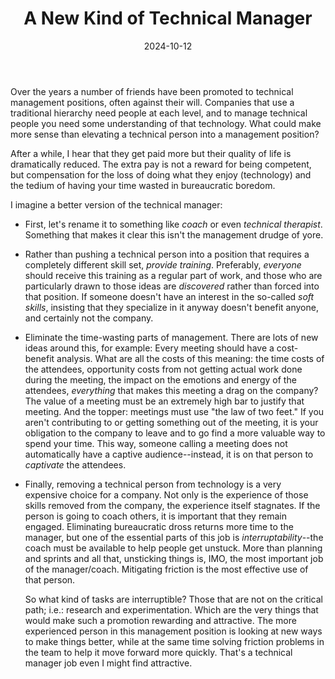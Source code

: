 ﻿---
title: "A New Kind of Technical Manager"
date: 2024-10-12
---

Over the years a number of friends have been promoted to technical management positions, often against their will.
Companies that use a traditional hierarchy need people at each level, and to manage technical people you need some understanding of that technology.
What could make more sense than elevating a technical person into a management position?

After a while, I hear that they get paid more but their quality of life is dramatically reduced.
The extra pay is not a reward for being competent, but compensation for the loss of doing what they enjoy (technology) and the tedium of having your time wasted in bureaucratic boredom.

I imagine a better version of the technical manager:

* First, let's rename it to something like *coach* or even *technical therapist*.
  Something that makes it clear this isn't the management drudge of yore.

* Rather than pushing a technical person into a position that requires a completely different skill set,
  *provide training*. Preferably, *everyone* should receive this training as a regular part of work, and
  those who are particularly drawn to those ideas are *discovered* rather than forced into that position.
  If someone doesn't have an interest in the so-called *soft skills*, insisting that they specialize in it anyway doesn't benefit anyone, and certainly not the company.

* Eliminate the time-wasting parts of management. There are lots of new ideas around this, for example:
  Every meeting should have a cost-benefit analysis. What are all the costs of this meaning: the time
  costs of the attendees, opportunity costs from not getting actual work done during the meeting, the
  impact on the emotions and energy of the attendees, *everything* that makes this meeting a drag on the
  company? The value of a meeting must be an extremely high bar to justify that meeting. And the topper:
  meetings must use "the law of two feet." If you aren't contributing to or getting something out of the meeting, it is your obligation to the company to leave and to go find a more valuable way to spend your time. This way, someone calling a meeting does not automatically have a captive audience--instead, it is
  on that person to *captivate* the attendees.

* Finally, removing a technical person from technology is a very expensive choice for a company.
  Not only is the experience of those skills removed from the company, the experience itself stagnates.
  If the person is going to coach others, it is important that they remain engaged.
  Eliminating bureaucratic dross returns more time to the manager, but one of the essential parts of this job is *interruptability*--the coach must be available to help people get unstuck.
  More than planning and sprints and all that, unsticking things is, IMO, the most important job of the manager/coach. Mitigating friction is the most effective use of that person.

  So what kind of tasks are interruptible? Those that are not on the critical path; i.e.: research and
  experimentation. Which are the very things that would make such a promotion rewarding and attractive.
  The more experienced person in this management position is looking at new ways to make things better,
  while at the same time solving friction problems in the team to help it move forward more quickly.
  That's a technical manager job even I might find attractive.

